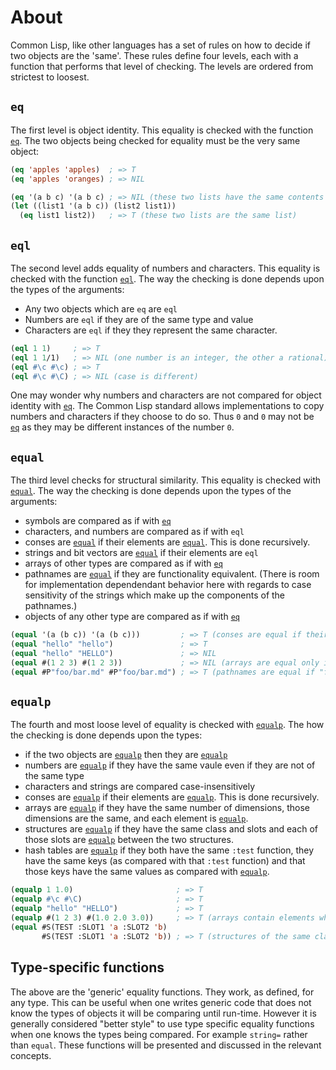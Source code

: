 # About

Common Lisp, like other languages has a set of rules on how to decide if two objects are the 'same'.
These rules define four levels, each with a function that performs that level of checking.
The levels are ordered from strictest to loosest.

## `eq`

The first level is object identity.
This equality is checked with the function [`eq`][hyper-eq].
The two objects being checked for equality must be the very same object:

```lisp
(eq 'apples 'apples)  ; => T
(eq 'apples 'oranges) ; => NIL

(eq '(a b c) '(a b c) ; => NIL (these two lists have the same contents but are not the same list)
(let ((list1 '(a b c)) (list2 list1)) 
  (eq list1 list2))   ; => T (these two lists are the same list)
```

## `eql`

The second level adds equality of numbers and characters.
This equality is checked with the function [`eql`][hyper-eql].
The way the checking is done depends upon the types of the arguments:

- Any two objects which are `eq` are `eql`
- Numbers are `eql` if they are of the same type and value
- Characters are `eql` if they they represent the same character.

```lisp
(eql 1 1)     ; => T
(eql 1 1/1)   ; => NIL (one number is an integer, the other a rational)
(eql #\c #\c) ; => T
(eql #\c #\C) ; => NIL (case is different)
```

One may wonder why numbers and characters are not compared for object identity with [`eq`][hyper-eq].
The Common Lisp standard allows implementations to copy numbers and characters if they choose to do so.
Thus `0` and `0` may not be [`eq`][hyper-eq] as they may be different instances of the number `0`.

## `equal`

The third level checks for structural similarity.
This equality is checked with [`equal`][hyper-equal].
The way the checking is done depends upon the types of the arguments:

- symbols are compared as if with [`eq`][hyper-eq]
- characters, and numbers are compared as if with `eql`
- conses are [`equal`][hyper-equal] if their elements are [`equal`][hyper-equal].
This is done recursively.
- strings and bit vectors are [`equal`][hyper-equal] if their elements are `eql`
- arrays of other types are compared as if with [`eq`][hyper-eq]
- pathnames are [`equal`][hyper-equal] if they are functionality equivalent.
(There is room for implementation dependendant behavior here with regards to case sensitivity of the strings which make up the components of the pathnames.)
- objects of any other type are compared as if with [`eq`][hyper-eq]

```lisp
(equal '(a (b c)) '(a (b c)))         ; => T (conses are equal if their contents are equal)
(equal "hello" "hello")               ; => T
(equal "hello" "HELLO")               ; => NIL
(equal #(1 2 3) #(1 2 3))             ; => NIL (arrays are equal only if eq)
(equal #P"foo/bar.md" #P"foo/bar.md") ; => T (pathnames are equal if "functionally equivalent"
```

## `equalp`

The fourth and most loose level of equality is checked with [`equalp`][hyper-equalp].
The how the checking is done depends upon the types:

- if the two objects are [`equalp`][hyper-equalp] then they are [`equalp`][hyper-equalp]
- numbers are [`equalp`][hyper-equalp] if they have the same vaule even if they are not of the same type
- characters and strings are compared case-insensitively
- conses are [`equalp`][hyper-equalp] if their elements are [`equalp`][hyper-equalp].
This is done recursively.
- arrays are [`equalp`][hyper-equalp] if they have the same number of dimensions, those dimensions are the same, and each element is [`equalp`][hyper-equalp].
- structures are [`equalp`][hyper-equalp] if they have the same class and slots and each of those slots are [`equalp`][hyper-equalp] between the two structures.
- hash tables are [`equalp`][hyper-equalp] if they both have the same `:test` function, they have the same keys (as compared with that `:test` function) and that those keys have the same values as compared with [`equalp`][hyper-equalp].

```lisp
(equalp 1 1.0)                       ; => T
(equalp #\c #\C)                     ; => T
(equalp "hello" "HELLO")             ; => T
(equalp #(1 2 3) #(1.0 2.0 3.0))     ; => T (arrays contain elements which are `equalp`)
(equal #S(TEST :SLOT1 'a :SLOT2 'b) 
       #S(TEST :SLOT1 'a :SLOT2 'b)) ; => T (structures of the same class with slots that have values which are `equalp`)
```

## Type-specific functions

The above are the 'generic' equality functions.
They work, as defined, for any type.
This can be useful when one writes generic code that does not know the types of objects it will be comparing until run-time.
However it is generally considered "better style" to use type specific equality functions when one knows the types being compared.
For example `string=` rather than `equal`.
These functions will be presented and discussed in the relevant concepts.

[hyper-eq]: http://www.lispworks.com/documentation/HyperSpec/Body/f_eq.htm
[hyper-eql]: http://www.lispworks.com/documentation/HyperSpec/Body/f_eql.htm
[hyper-equal]: http://www.lispworks.com/documentation/HyperSpec/Body/f_equal.htm
[hyper-equalp]: http://www.lispworks.com/documentation/HyperSpec/Body/f_equalp.htm
